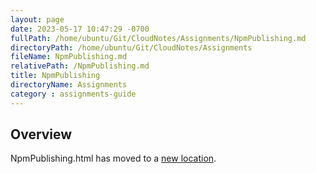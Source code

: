 ```yaml
---
layout: page
date: 2023-05-17 10:47:29 -0700
fullPath: /home/ubuntu/Git/CloudNotes/Assignments/NpmPublishing.md
directoryPath: /home/ubuntu/Git/CloudNotes/Assignments
fileName: NpmPublishing.md
relativePath: /NpmPublishing.md
title: NpmPublishing
directoryName: Assignments
category : assignments-guide
---
```


## Overview

NpmPublishing.html has moved to a [new location](/npm-guide/NpmPublishing.html).
